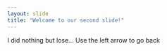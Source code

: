 ```yaml
---
layout: slide
title: "Welcome to our second slide!"
---
```

I did nothing but lose...
Use the left arrow to go back
